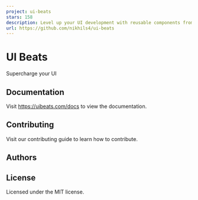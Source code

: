 ```yaml
---
project: ui-beats
stars: 158
description: Level up your UI development with reusable components from UI Beats, crafted with React, Typescript, Tailwind CSS, and Framer Motion.
url: https://github.com/nikhils4/ui-beats
---
```


UI Beats
========

Supercharge your UI

Documentation
-------------

Visit https://uibeats.com/docs to view the documentation.

Contributing
------------

Visit our contributing guide to learn how to contribute.

Authors
-------

License
-------

Licensed under the MIT license.
